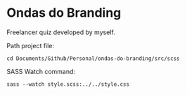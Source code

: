 # Ondas do Branding
Freelancer quiz developed by myself.


Path project file:
```
cd Documents/Github/Personal/ondas-do-branding/src/scss
```

SASS Watch command:
```
sass --watch style.scss:../../style.css
```